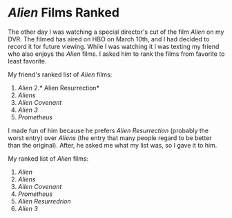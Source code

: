 # *Alien* Films Ranked

The other day I was watching a special director's cut of the film *Alien* on my DVR. The filmed has aired on HBO on March 10th, and I had decided to record it for future viewing. While I was watching it I was texting my friend who also enjoys the *Alien* films. I asked him to rank the films from favorite to least favorite.

My friend's ranked list of *Alien* films:
1. *Alien*
2.* Alien Resurrection*
3. *Aliens*
4. *Alien Covenant*
5. *Alien 3*
6. *Prometheus*

I made fun of him because he prefers *Alien Resurrection* (probably the worst entry) over *Aliens* (the entry that many people regard to be better than the original). After, he asked me what my list was, so I gave it to him.

My ranked list of *Alien* films:
1. *Alien*
2. *Aliens*
3. *Ailen Covenant*
4. *Prometheus*
5. *Alien Resurredrion*
6. *Alien 3*
